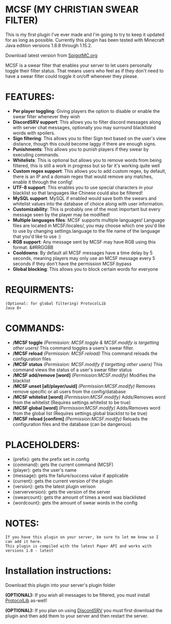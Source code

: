 # MCSF (MY CHRISTIAN SWEAR FILTER)

This is my first plugin I've ever made and I'm going to try to keep it updated for as long as possible. Currently this plugin has been tested with Minecraft Java edition versions 1.8.8 through 1.15.2.

Download latest version from [SpigotMC.org](https://www.spigotmc.org/resources/54115/)

MCSF is a swear filter that enables your server to let users personally toggle their filter status. That means users who feel as if they don't need to have a swear filter could toggle it on/off whenever they please.
# FEATURES:
* **Per player toggling**: Giving players the option to disable or enable the swear filter whenever they wish
* **DiscordSRV support**: This allows you to filter discord messages along with server chat messages, optionally you may surround blacklisted words with spoilers.
* **Sign filtering**: This allows you to filter Sign text based on the user's view distance, though this could become laggy if there are enough signs.
* **Punishments**: This allows you to punish players if they swear by executing commands.
* **Whitelists**: This is optional but allows you to remove words from being filtered, this is still a work in progress but so far it's working quite well
* **Custom regex support**: This allows you to add custom regex, by default, there is an IP and a domain regex that would remove any matches, enable it through the config!
* **UTF-8 support**: This enables you to use special characters in your blacklist so that languages like Chinese could also be filtered!
* **MySQL support**: MySQL if enabled would save both the swears and whitelist values into the database of choice along with user information.
* **Customizability**: This is probably one of the most important but every message seen by the player may be modified!
* **Multiple languages files**: MCSF supports multiple languages! Language files are located in MCSF/locales/, you may choose which one you'd like to use by changing settings.language to the file name of the language that you'd like to use :)
* **RGB support**: Any message sent by MCSF may have RGB using this format: &#RRGGBB
* **Cooldowns**: By default all MCSF messages have a time delay by 5 seconds, meaning players may only use an MCSF message every 5 seconds if they don't have the permission MCSF.bypass
* **Global blocking**: This allows you to block certain words for everyone

# REQUIRMENTS:

    (Optional: for global filtering) ProtocolLib
    Java 8+

# COMMANDS:

* **/MCSF toggle** *(Permission: MCSF.toggle & MCSF.modify is targetting other users)* This command toggles a users's swear filter.
* **/MCSF reload** *(Permission: MCSF.reload)* This command reloads the configuration files
* **/MCSF status** *(Permission: MCSF.modify if targetting other users)* This command views the status of a user's swear filter status
* **/MCSF add/remove [word]** *(Permission:MCSF.modify)* Modifies the blacklist
* **/MCSF unset [all/player/uuid]** *(Permission:MCSF.modify)* Removes remove specific or all users from the config/database
* **/MCSF whitelist [word]** *(Permission:MCSF.modify)* Adds/Removes word from the whitelist (Requires settings.whitelist to be true)
* **/MCSF global [word]** *(Permission:MCSF.modify)* Adds/Removes word from the global list (Requires settings.global blacklist to be true)
* **/MCSF reload [confirm]** *(Permission:MCSF.modify)* Reloads the configuration files and the database (can be dangerous)

# PLACEHOLDERS:

* {prefix}: gets the prefix set in config
* {command}: gets the current command (MCSF)
* {player}: gets the user's name 
* {message}: gets the failure/success value if applicable
* {current}: gets the current version of the plugin
* {version}: gets the latest plugin verison
* {serverversion}: gets the version of the server
* {swearcount}: gets the amount of times a word was blacklisted
* {wordcount}: gets the amount of swear words in the config

# NOTES:

    If you have this plugin on your server, be sure to let me know so I can add it here.
    This plugin is compiled with the latest Paper API and works with versions 1.8 - latest

# Installation instructions:

Download this plugin into your server's plugin folder

**(OPTIONAL):** If you wish all messages to be filtered, you must install [ProtocolLib](https://www.spigotmc.org/resources/1997/) as-well!

**(OPTIONAL):** If you plan on using [DiscordSRV](https://www.spigotmc.org/resources/18494/) you must first download the plugin and then add them to your server and then restart the server.
